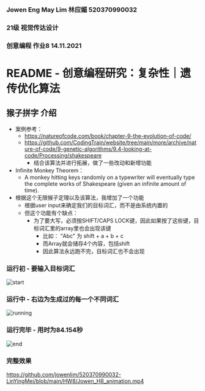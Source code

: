 ### Jowen Eng May Lim 林应媚 520370990032
### 21级 视觉传达设计
### 创意编程 作业8 14.11.2021
# README - 创意编程研究：复杂性｜遗传优化算法

## 猴子拼字 介绍
- 案例参考：
    - https://natureofcode.com/book/chapter-9-the-evolution-of-code/
    - https://github.com/CodingTrain/website/tree/main/more/archive/nature-of-code/9-genetic-algorithms/9.4-looking-at-code/Processing/shakespeare
        - 结合该算法并进行拓展，做了一些改动和新增功能
- Infinite Monkey Theorem：
    - A monkey hitting keys randomly on a typewriter will eventually type the complete works of Shakespeare (given an infinite amount of time).
- 根据这个无限猴子定理以及该算法，我增加了一个功能
    - 根据user input来确定我们的目标词汇，而不是由系统内置的
    - 但这个功能有个缺点：
        - 为了要大写，必须按SHIFT/CAPS LOCK键，因此如果按了这些键，目标词汇里的array里也会出现该键
            - 比如： “Abc" 为 shift + a + b + c
            - 而Array就会储存4个内容，包括shift 
            - 因此算法永远跑不完，目标词汇也不会出现

### 运行初 - 要输入目标词汇
![start](https://user-images.githubusercontent.com/90959477/141685398-df325722-0de8-4f2b-8c64-8d460d039816.png)
### 运行中 - 右边为生成过的每一个不同词汇
![running](https://user-images.githubusercontent.com/90959477/141685393-b0de4ae0-27b2-41f2-907b-431982005ec0.png)
### 运行完毕 - 用时为84.154秒
![end](https://user-images.githubusercontent.com/90959477/141685391-5aedb5c3-fadd-4982-b73b-727125c17ed5.png)
### 完整效果
https://github.com/jowenlim/520370990032-LinYingMei/blob/main/HW8/Jowen_H8_animation.mp4




